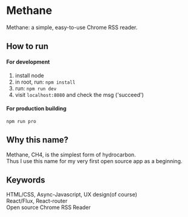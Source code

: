 # Methane

Methane: a simple, easy-to-use Chrome RSS reader.

## How to run

#### For development
1. install node
2. in root, run: `npm install`
3. run: `npm run dev`
4. visit `localhost:8080` and check the msg ('succeed')

#### For production building
`npm run pro`

## Why this name?

Methane, CH4, is the simplest form of hydrocarbon.<br>
Thus I use this name for my very first open source app as a beginning.

## Keywords

HTML/CSS, Async-Javascript, UX design(of course)<br>
React/Flux, React-router<br>
Open source Chrome RSS Reader<br>
